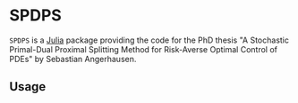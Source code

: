 # SPDPS

`SPDPS` is a [Julia](https://julialang.org/) package providing the code for the PhD thesis "A Stochastic Primal-Dual Proximal Splitting Method for Risk-Averse Optimal Control of PDEs" by Sebastian Angerhausen.

## Usage

